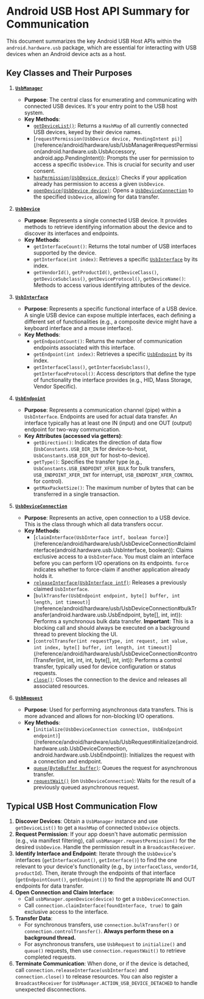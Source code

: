 # Android USB Host API Summary for Communication

This document summarizes the key Android USB Host APIs within the `android.hardware.usb` package, which are essential for interacting with USB devices when an Android device acts as a host.

## Key Classes and Their Purposes

1.  **[`UsbManager`](/reference/android/hardware/usb/UsbManager)**
    *   **Purpose**: The central class for enumerating and communicating with connected USB devices. It's your entry point to the USB host system.
    *   **Key Methods**:
        *   [`getDeviceList()`](/reference/android/hardware/usb/UsbManager#getDeviceList()): Returns a `HashMap` of all currently connected USB devices, keyed by their device names.
        *   [`requestPermission(UsbDevice device, PendingIntent pi)`](/reference/android/hardware/usb/UsbManager#requestPermission(android.hardware.usb.UsbAccessory, android.app.PendingIntent)): Prompts the user for permission to access a specific `UsbDevice`. This is crucial for security and user consent.
        *   [`hasPermission(UsbDevice device)`](/reference/android/hardware/usb/UsbManager#hasPermission(android.hardware.usb.UsbDevice)): Checks if your application already has permission to access a given `UsbDevice`.
        *   [`openDevice(UsbDevice device)`](/reference/android/hardware/usb/UsbManager#openDevice(android.hardware.usb.UsbDevice)): Opens a [`UsbDeviceConnection`](/reference/android/hardware/usb/UsbDeviceConnection) to the specified `UsbDevice`, allowing for data transfer.

2.  **[`UsbDevice`](/reference/android/hardware/usb/UsbDevice)**
    *   **Purpose**: Represents a single connected USB device. It provides methods to retrieve identifying information about the device and to discover its interfaces and endpoints.
    *   **Key Methods**:
        *   `getInterfaceCount()`: Returns the total number of USB interfaces supported by the device.
        *   `getInterface(int index)`: Retrieves a specific [`UsbInterface`](/reference/android/hardware/usb/UsbInterface) by its index.
        *   `getVendorId()`, `getProductId()`, `getDeviceClass()`, `getDeviceSubclass()`, `getDeviceProtocol()`, `getDeviceName()`: Methods to access various identifying attributes of the device.

3.  **[`UsbInterface`](/reference/android/hardware/usb/UsbInterface)**
    *   **Purpose**: Represents a specific functional interface of a USB device. A single USB device can expose multiple interfaces, each defining a different set of functionalities (e.g., a composite device might have a keyboard interface and a mouse interface).
    *   **Key Methods**:
        *   `getEndpointCount()`: Returns the number of communication endpoints associated with this interface.
        *   `getEndpoint(int index)`: Retrieves a specific [`UsbEndpoint`](/reference/android/hardware/usb/UsbEndpoint) by its index.
        *   `getInterfaceClass()`, `getInterfaceSubclass()`, `getInterfaceProtocol()`: Access descriptors that define the type of functionality the interface provides (e.g., HID, Mass Storage, Vendor Specific).

4.  **[`UsbEndpoint`](/reference/android/hardware/usb/UsbEndpoint)**
    *   **Purpose**: Represents a communication channel (pipe) within a `UsbInterface`. Endpoints are used for actual data transfer. An interface typically has at least one IN (input) and one OUT (output) endpoint for two-way communication.
    *   **Key Attributes (accessed via getters)**:
        *   `getDirection()`: Indicates the direction of data flow (`UsbConstants.USB_DIR_IN` for device-to-host, `UsbConstants.USB_DIR_OUT` for host-to-device).
        *   `getType()`: Specifies the transfer type (e.g., `UsbConstants.USB_ENDPOINT_XFER_BULK` for bulk transfers, `USB_ENDPOINT_XFER_INT` for interrupt, `USB_ENDPOINT_XFER_CONTROL` for control).
        *   `getMaxPacketSize()`: The maximum number of bytes that can be transferred in a single transaction.

5.  **[`UsbDeviceConnection`](/reference/android/hardware/usb/UsbDeviceConnection)**
    *   **Purpose**: Represents an active, open connection to a USB device. This is the class through which all data transfers occur.
    *   **Key Methods**:
        *   [`claimInterface(UsbInterface intf, boolean force)`](/reference/android/hardware/usb/UsbDeviceConnection#claimInterface(android.hardware.usb.UsbInterface, boolean)): Claims exclusive access to a `UsbInterface`. You must claim an interface before you can perform I/O operations on its endpoints. `force` indicates whether to force-claim if another application already holds it.
        *   [`releaseInterface(UsbInterface intf)`](/reference/android/hardware/usb/UsbDeviceConnection#releaseInterface(android.hardware.usb.UsbInterface)): Releases a previously claimed `UsbInterface`.
        *   [`bulkTransfer(UsbEndpoint endpoint, byte[] buffer, int length, int timeout)`](/reference/android/hardware/usb/UsbDeviceConnection#bulkTransfer(android.hardware.usb.UsbEndpoint, byte[], int, int)): Performs a synchronous bulk data transfer. **Important**: This is a blocking call and should always be executed on a background thread to prevent blocking the UI.
        *   [`controlTransfer(int requestType, int request, int value, int index, byte[] buffer, int length, int timeout)`](/reference/android/hardware/usb/UsbDeviceConnection#controlTransfer(int, int, int, int, byte[], int, int)): Performs a control transfer, typically used for device configuration or status requests.
        *   [`close()`](/reference/android/hardware/usb/UsbDeviceConnection#close()): Closes the connection to the device and releases all associated resources.

6.  **[`UsbRequest`](/reference/android/hardware/usb/UsbRequest)**
    *   **Purpose**: Used for performing asynchronous data transfers. This is more advanced and allows for non-blocking I/O operations.
    *   **Key Methods**:
        *   [`initialize(UsbDeviceConnection connection, UsbEndpoint endpoint)`](/reference/android/hardware/usb/UsbRequest#initialize(android.hardware.usb.UsbDeviceConnection, android.hardware.usb.UsbEndpoint)): Initializes the request with a connection and endpoint.
        *   [`queue(ByteBuffer buffer)`](/reference/android/hardware/usb/UsbRequest#queue(java.nio.ByteBuffer)): Queues the request for asynchronous transfer.
        *   [`requestWait()`](/reference/android/hardware/usb/UsbDeviceConnection#requestWait()) (on `UsbDeviceConnection`): Waits for the result of a previously queued asynchronous request.

## Typical USB Host Communication Flow

1.  **Discover Devices**: Obtain a `UsbManager` instance and use `getDeviceList()` to get a `HashMap` of connected `UsbDevice` objects.
2.  **Request Permission**: If your app doesn't have automatic permission (e.g., via manifest filtering), call `usbManager.requestPermission()` for the desired `UsbDevice`. Handle the permission result in a `BroadcastReceiver`.
3.  **Identify Interface and Endpoint**: Iterate through the `UsbDevice`'s interfaces (`getInterfaceCount()`, `getInterface()`) to find the one relevant to your device's functionality (e.g., by `interfaceClass`, `vendorId`, `productId`). Then, iterate through the endpoints of that interface (`getEndpointCount()`, `getEndpoint()`) to find the appropriate IN and OUT endpoints for data transfer.
4.  **Open Connection and Claim Interface**:
    *   Call `usbManager.openDevice(device)` to get a `UsbDeviceConnection`.
    *   Call `connection.claimInterface(foundInterface, true)` to gain exclusive access to the interface.
5.  **Transfer Data**:
    *   For synchronous transfers, use `connection.bulkTransfer()` or `connection.controlTransfer()`. **Always perform these on a background thread.**
    *   For asynchronous transfers, use `UsbRequest` to `initialize()` and `queue()` requests, then use `connection.requestWait()` to retrieve completed requests.
6.  **Terminate Communication**: When done, or if the device is detached, call `connection.releaseInterface(usbInterface)` and `connection.close()` to release resources. You can also register a `BroadcastReceiver` for `UsbManager.ACTION_USB_DEVICE_DETACHED` to handle unexpected disconnections.